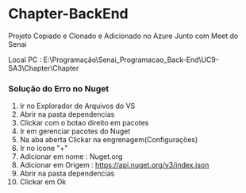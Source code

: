 # Chapter-BackEnd

Projeto Copiado e Clonado e Adicionado no Azure Junto com Meet do Senai

Local PC : E:\Programação\Senai_Programacao_Back-End\UC9-SA3\Chapter\Chapter

### Solução do Erro no Nuget 


1. Ir no Explorador de Arquivos do VS
2. Abrir na pasta dependencias
3. Clickar com o botao direito em pacotes
4. Ir em gerenciar pacotes do Nuget
5. Na aba aberta Clickar na engrenagem(Configurações)
6. Ir no icone "+"
7. Adicionar em nome : Nuget.org
8. Adicionar em Origem : https://api.nuget.org/v3/index.json
9. Abrir na pasta dependencias
10. Clickar em Ok




